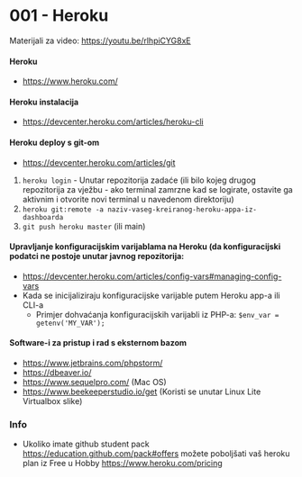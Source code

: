 # 001 - Heroku

Materijali za video: https://youtu.be/rlhpiCYG8xE

#### Heroku
- https://www.heroku.com/

#### Heroku instalacija
- https://devcenter.heroku.com/articles/heroku-cli

#### Heroku deploy s git-om
- https://devcenter.heroku.com/articles/git

1.  ```heroku login``` - Unutar repozitorija zadaće (ili bilo kojeg drugog repozitorija za vježbu -
ako terminal zamrzne kad se logirate, ostavite ga aktivnim i otvorite novi terminal u navedenom direktoriju)
2.  ```heroku git:remote -a naziv-vaseg-kreiranog-heroku-appa-iz-dashboarda```
4.  ```git push heroku master``` (ili main)

#### Upravljanje konfiguracijskim varijablama na Heroku (da konfiguracijski podatci ne postoje unutar javnog repozitorija:

- https://devcenter.heroku.com/articles/config-vars#managing-config-vars
- Kada se inicijaliziraju konfiguracijske varijable putem Heroku app-a ili CLI-a
  - Primjer dohvaćanja konfiguracijskih varijabli iz PHP-a: ``` $env_var = getenv('MY_VAR'); ```

#### Software-i za pristup i rad s eksternom bazom
- https://www.jetbrains.com/phpstorm/
- https://dbeaver.io/
- https://www.sequelpro.com/ (Mac OS)
- https://www.beekeeperstudio.io/get (Koristi se unutar Linux Lite Virtualbox slike)


### Info
- Ukoliko imate github student pack https://education.github.com/pack#offers možete poboljšati vaš heroku plan iz Free u Hobby https://www.heroku.com/pricing

